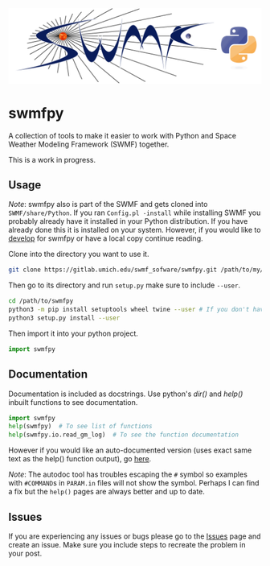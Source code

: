 ![swmfpy logo](share/logo/swmfpy.png "swmfpy")

swmfpy
======

A collection of tools to make it easier to work with Python and Space Weather Modeling Framework (SWMF) together.

This is a work in progress.

Usage
-----

*Note*: swmfpy also is part of the SWMF and gets cloned into `SWMF/share/Python`. If you ran `Config.pl -install` while installing SWMF you probably already have it installed in your Python distribution. If you have already done this it is installed on your system. However, if you would like to [develop](CONTRIBUTING.markdown) for swmfpy or have a local copy continue reading.

Clone into the directory you want to use it.

```bash
git clone https://gitlab.umich.edu/swmf_sofware/swmfpy.git /path/to/my/dir
```

Then go to its directory and run `setup.py` make sure to include `--user`.

```bash
cd /path/to/swmfpy
python3 -m pip install setuptools wheel twine --user # If you don't have these
python3 setup.py install --user
```

Then import it into your python project. 

```python
import swmfpy
```

Documentation
-------------

Documentation is included as docstrings. Use python's *dir()* and *help()* inbuilt functions to see documentation.

```python
import swmfpy
help(swmfpy)  # To see list of functions
help(swmfpy.io.read_gm_log)  # To see the function documentation
```

However if you would like an auto-documented version (uses exact same text as the help() function output), go [here](DOCUMENTATION.markdown).

*Note*: The autodoc tool has troubles escaping the `#` symbol so examples with `#COMMAND`s in `PARAM.in` files will not show the symbol. Perhaps I can find a fix but the `help()` pages are always better and up to date.

Issues
------

If you are experiencing any issues or bugs please go to the [Issues](https://gitlab.umich.edu/swmf_software/swmfpy/issues) page and create an issue. Make sure you include steps to recreate the problem in your post.
